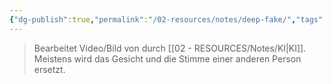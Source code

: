```yaml
---
{"dg-publish":true,"permalink":"/02-resources/notes/deep-fake/","tags":["AI","GFN/prüfungsrelevant/AP1/vorbereitung"],"noteIcon":"","updated":"2025-07-12T13:31:41.000+02:00"}
---
```


>Bearbeitet Video/Bild von durch [[02 - RESOURCES/Notes/KI\|KI]]. Meistens wird das Gesicht und die Stimme einer anderen Person ersetzt.